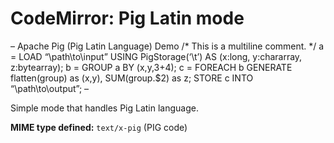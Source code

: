 CodeMirror: Pig Latin mode
==========================

– Apache Pig (Pig Latin Language) Demo /\* This is a multiline comment. \*/ a = LOAD “\\path\\to\\input” USING PigStorage(‘\\t’) AS (x:long, y:chararray, z:bytearray); b = GROUP a BY (x,y,3+4); c = FOREACH b GENERATE flatten(group) as (x,y), SUM(group.$2) as z; STORE c INTO “\\path\\to\\output”; –

Simple mode that handles Pig Latin language.

**MIME type defined:** `text/x-pig` (PIG code)
